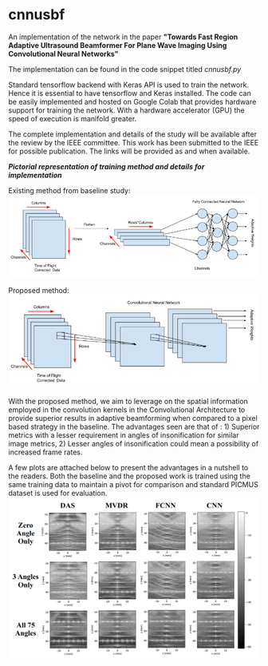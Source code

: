 # cnnusbf
An implementation of the network in the paper **"Towards Fast Region Adaptive Ultrasound Beamformer For Plane Wave Imaging Using Convolutional Neural Networks"**

The implementation can be found in the code snippet titled *cnnusbf.py*

Standard tensorflow backend with Keras API is used to train the network. Hence it is essential to have tensorflow and Keras installed. The code can be easily implemented and hosted on Google Colab that provides hardware support for training the network. With a hardware accelerator (GPU) the speed of execution is manifold greater.

The complete implementation and details of the study will be available after the review by the IEEE committee. This work has been submitted to the IEEE for possible publication. The links will be provided as and when available.

***Pictorial representation of training method and details for implementation***

Existing method from baseline study:
![click to view image](https://raw.githubusercontent.com/rpm1412/cnnusbf/main/img/img1.png)

Proposed method:
![click to view image](https://raw.githubusercontent.com/rpm1412/cnnusbf/main/img/img2.png)

With the proposed method, we aim to leverage on the spatial information employed in the convolution kernels in the Convolutional Architecture to provide superior results in adaptive beamforming when compared to a pixel based strategy in the baseline. The advantages seen are that of : 1) Superior metrics with a lesser requirement in angles of insonification for similar image metrics, 2) Lesser angles of insonification could mean a possibility of increased frame rates.

A few plots are attached below to present the advantages in a nutshell to the readers. Both the baseline and the proposed work is trained using the same training data to maintain a pivot for comparison and standard PICMUS dataset is used for evaluation.
![click to view image](https://raw.githubusercontent.com/rpm1412/cnnusbf/main/img/img3.png)
